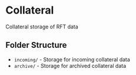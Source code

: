 # Collateral
Collateral storage of RFT data

## Folder Structure

- `incoming/` - Storage for incoming collateral data
- `archive/` - Storage for archived collateral data
